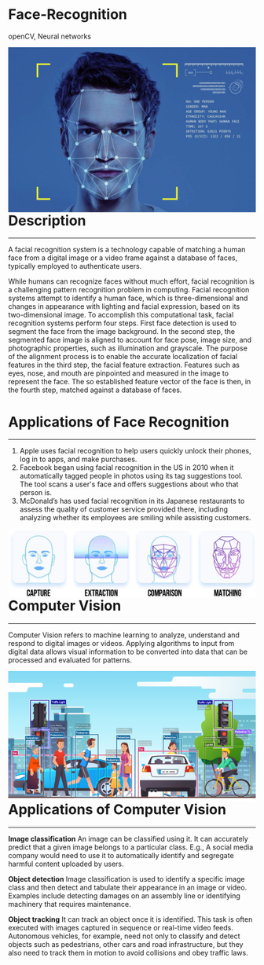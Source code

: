 # Face-Recognition
openCV, Neural networks

<img align="left" alt="Visual Studio Code" width="820px" src="https://github.com/harshithvh/Face-Recognition/blob/main/images/img1.gif" />

# Description

---

A facial recognition system is a technology capable of matching a human face from a digital image or a video frame against a database of faces, typically employed to authenticate users.

While humans can recognize faces without much effort, facial recognition is a challenging pattern recognition problem in computing. Facial recognition systems attempt to identify a human face, which is three-dimensional and changes in appearance with lighting and facial expression, based on its two-dimensional image. To accomplish this computational task, facial recognition systems perform four steps. First face detection is used to segment the face from the image background. In the second step, the segmented face image is aligned to account for face pose, image size, and photographic properties, such as illumination and grayscale. The purpose of the alignment process is to enable the accurate localization of facial features in the third step, the facial feature extraction. Features such as eyes, nose, and mouth are pinpointed and measured in the image to represent the face. The so established feature vector of the face is then, in the fourth step, matched against a database of faces.

# Applications of Face Recognition

---

1. Apple uses facial recognition to help users quickly unlock their phones, log in to apps, and make purchases.
2. Facebook began using facial recognition in the US in 2010 when it automatically tagged people in photos using its tag suggestions tool. The tool scans a user's face and offers suggestions about who that person is.
3. McDonald’s has used facial recognition in its Japanese restaurants to assess the quality of customer service provided there, including analyzing whether its employees are smiling while assisting customers.

<img align="left" alt="Visual Studio Code" width="820px" src="https://github.com/harshithvh/Face-Recognition/blob/main/images/img2.png" />

# Computer Vision

---

Computer Vision refers to machine learning to analyze, understand and respond to digital images or videos. Applying algorithms to input from digital data allows visual information to be converted into data that can be processed and evaluated for patterns. 

<img align="left" alt="Visual Studio Code" width="820px" src="https://github.com/harshithvh/Face-Recognition/blob/main/images/img3.png" />

# Applications of Computer Vision

---

**Image classification** 
An image can be classified using it. It can accurately predict that a given image belongs to a particular class.
E.g., A social media company would need to use it to automatically identify and segregate harmful content uploaded by users.

**Object detection** 
Image classification is used to identify a specific image class and then detect and tabulate their appearance in an image or video. Examples include detecting damages on an assembly line or identifying machinery that requires maintenance.

**Object tracking** 
It can track an object once it is identified. This task is often executed with images captured in sequence or real-time video feeds. Autonomous vehicles, for example, need not only to classify and detect objects such as pedestrians, other cars and road infrastructure, but they also need to track them in motion to avoid collisions and obey traffic laws.

